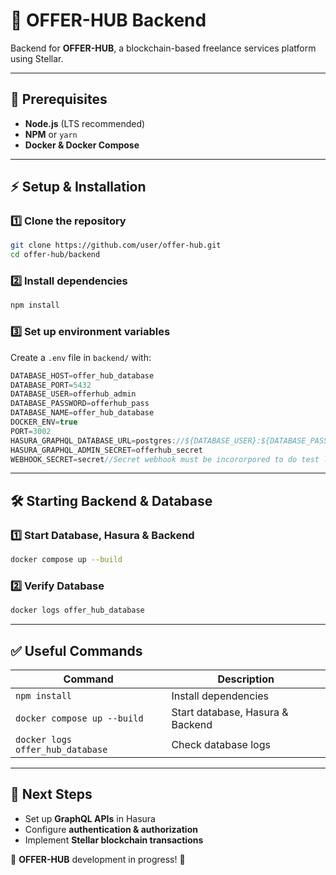 # 🚀 OFFER-HUB Backend

Backend for **OFFER-HUB**, a blockchain-based freelance services platform using Stellar.

---

## 📌 **Prerequisites**

- **Node.js** (LTS recommended)
- **NPM** or `yarn`
- **Docker & Docker Compose**

---

## ⚡ **Setup & Installation**

### 1️⃣ **Clone the repository**

```sh
git clone https://github.com/user/offer-hub.git
cd offer-hub/backend
```

### 2️⃣ **Install dependencies**

```sh
npm install
```

### 3️⃣ **Set up environment variables**

Create a `.env` file in `backend/` with:

```typescript
DATABASE_HOST=offer_hub_database
DATABASE_PORT=5432
DATABASE_USER=offerhub_admin
DATABASE_PASSWORD=offerhub_pass
DATABASE_NAME=offer_hub_database
DOCKER_ENV=true
PORT=3002
HASURA_GRAPHQL_DATABASE_URL=postgres://${DATABASE_USER}:${DATABASE_PASSWORD}@${DATABASE_HOST}:${DATABASE_PORT}/${DATABASE_NAME}
HASURA_GRAPHQL_ADMIN_SECRET=offerhub_secret
WEBHOOK_SECRET=secret//Secret webhook must be incororpored to do test local
```

---

## 🛠 **Starting Backend & Database**

### 1️⃣ **Start Database, Hasura & Backend**

```sh
docker compose up --build
```

### 2️⃣ **Verify Database**

```sh
docker logs offer_hub_database
```

---

## ✅ **Useful Commands**

| Command                          | Description                      |
| -------------------------------- | -------------------------------- |
| `npm install`                    | Install dependencies             |
| `docker compose up --build`      | Start database, Hasura & Backend |
| `docker logs offer_hub_database` | Check database logs              |

---

## 🎯 **Next Steps**

- Set up **GraphQL APIs** in Hasura
- Configure **authentication & authorization**
- Implement **Stellar blockchain transactions**

🚀 **OFFER-HUB** development in progress! 🚀
